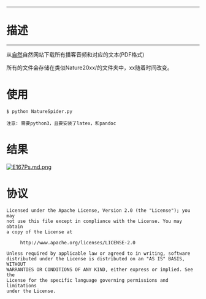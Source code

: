 -------------
# 描述 #
-------------
从[自然](https://www.nature.com/)自然网站下载所有播客音频和对应的文本(PDF格式)

所有的文件会存储在类似Nature20xx/的文件夹中，xx随着时间改变。

# 使用 #
	$ python NatureSpider.py

	注意: 需要python3，且要安装了latex，和pandoc

# 结果 #
[![E167Ps.md.png](https://s2.ax1x.com/2019/04/29/E167Ps.md.png)](https://imgchr.com/i/E167Ps)

# 协议 #

    Licensed under the Apache License, Version 2.0 (the "License"); you may
    not use this file except in compliance with the License. You may obtain
    a copy of the License at

         http://www.apache.org/licenses/LICENSE-2.0

    Unless required by applicable law or agreed to in writing, software
    distributed under the License is distributed on an "AS IS" BASIS, WITHOUT
    WARRANTIES OR CONDITIONS OF ANY KIND, either express or implied. See the
    License for the specific language governing permissions and limitations
    under the License.
